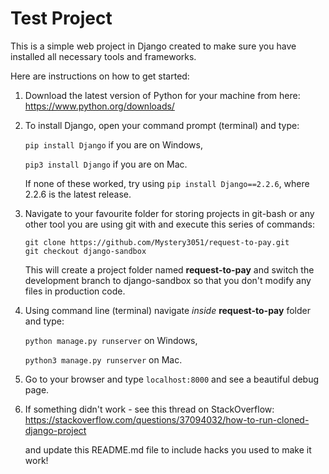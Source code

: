 # Test Project

This is a simple web project in Django created to make sure you have installed
all necessary tools and frameworks.

Here are instructions on how to get started:

1) Download the latest version of Python for your machine from here:
   https://www.python.org/downloads/

2) To install Django, open your command prompt (terminal) and type:

    ```pip install Django``` if you are on Windows,
    
    ```pip3 install Django``` if you are on Mac.
    
    If none of these worked, try using ```pip install Django==2.2.6```,
    where 2.2.6 is the latest release.

3) Navigate to your favourite folder for storing projects in git-bash or any
other tool you are using git with and execute this series of commands:

       git clone https://github.com/Mystery3051/request-to-pay.git
       git checkout django-sandbox

    This will create a project folder named **request-to-pay** and switch the
    development branch to django-sandbox so that you don't modify any files in
    production code.
    
4) Using command line (terminal) navigate *inside* **request-to-pay** folder and type:
    
    ```python manage.py runserver``` on Windows,
    
    ```python3 manage.py runserver``` on Mac.
    
5) Go to your browser and type ```localhost:8000``` and see a beautiful
debug page.

6) If something didn't work - see this thread on StackOverflow:
https://stackoverflow.com/questions/37094032/how-to-run-cloned-django-project

   and update this README.md file to include hacks you used to make it work!
